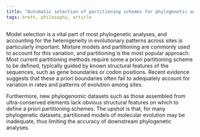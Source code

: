 ```yaml
---
title: "Automatic selection of partitioning schemes for phylogenetic analyses using iterative k-means clustering of site rates"
tags: brett, philosophy, article
---
```


Model selection is a vital part of most phylogenetic analyses, and accounting for the heterogeneity in evolutionary patterns across sites is particularly important. Mixture models and partitioning are commonly used to account for this variation, and partitioning is the most popular approach. Most current partitioning methods require some a priori partitioning scheme to be defined, typically guided by known structural features of the sequences, such as gene boundaries or codon positions. Recent evidence suggests that these a priori boundaries often fail to adequately account for variation in rates and patterns of evolution among sites.

Furthermore, new phylogenomic datasets such as those assembled from ultra-conserved elements lack obvious structural features on which to define a priori partitioning schemes. The upshot is that, for many phylogenetic datasets, partitioned models of molecular evolution may be inadequate, thus limiting the accuracy of downstream phylogenetic analyses.
